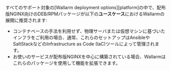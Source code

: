 すべてのサポート対象の[Wallarm deployment options][platform]の中で、配布版NGINX向けのDEB/RPMパッケージが以下の**ユースケース**におけるWallarmの展開に推奨されます:

* コンテナベースの手法を利用せず、物理サーバまたは仮想マシンに基づいたインフラをご利用の場合、通常、これらのセットアップはAnsibleやSaltStackなどのInfrastructure as Code (IaC)ツールによって管理されます。
* お使いのサービスが配布版NGINXを中心に構築されている場合、Wallarmはこれらのパッケージを使用して機能を拡張できます。